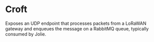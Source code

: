 Croft
=====

Exposes an UDP endpoint that processes packets from a LoRaWAN gateway and enqueues the message on a RabbitMQ queue, typically consumed by Jolie.
